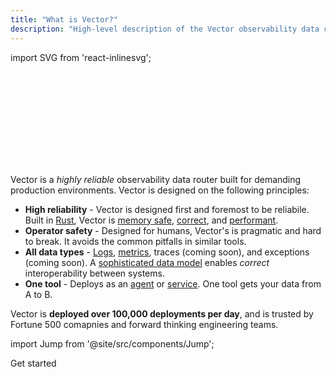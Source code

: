 ```yaml
---
title: "What is Vector?"
description: "High-level description of the Vector observability data collector and router."
---
```


import SVG from 'react-inlinesvg';

<SVG src="/img/components.svg" />

Vector is a _highly reliable_ observability data router built for demanding
production environments. Vector is designed on the following principles:

* **High reliability** - Vector is designed first and foremost to be reliabile. Built in [Rust][urls.rust], Vector is [memory safe][urls.rust_memory_safety], [correct][pages.index#correctness], and [performant][pages.index#performance].
* **Operator safety** - Designed for humans, Vector's is pragmatic and hard to break. It avoids the common pitfalls in similar tools.
* **All data types** - [Logs][docs.data-model.log], [metrics][docs.data-model.metric], traces (coming soon), and exceptions (coming soon). A [sophisticated data model][docs.data-model] enables _correct_ interoperability between systems.
* **One tool** - Deploys as an [agent][docs.roles.agent] or [service][docs.roles.service]. One tool gets your data from A to B.

Vector is **deployed over 100,000 deployments per day**, and is trusted by
Fortune 500 comapnies and forward thinking engineering teams.

import Jump from '@site/src/components/Jump';

<Jump to="/docs/setup/guides/getting-started/">Get started</Jump>


[docs.data-model.log]: /docs/about/data-model/log/
[docs.data-model.metric]: /docs/about/data-model/metric/
[docs.data-model]: /docs/about/data-model/
[docs.roles.agent]: /docs/setup/deployment/roles/agent/
[docs.roles.service]: /docs/setup/deployment/roles/service/
[pages.index#correctness]: /#correctness
[pages.index#performance]: /#performance
[urls.rust]: https://www.rust-lang.org/
[urls.rust_memory_safety]: https://hacks.mozilla.org/2019/01/fearless-security-memory-safety/

